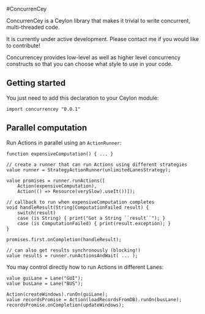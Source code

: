 #ConcurrenCey

ConcurrenCey is a Ceylon library that makes it trivial to write concurrent, multi-threaded code.

It is currently under active development. Please contact me if you would like to contribute!

Concurrencey provides low-level as well as higher level concurrency constructs so that you can choose what style to use in your code.


## Getting started

You just need to add this declaration to your Ceylon module:

```ceylon
import concurrencey "0.0.1"
```

## Parallel computation

Run Actions in parallel using an `ActionRunner`:

```ceylon
function expensiveComputation() { ... }

// create a runner that can run Actions using different strategies 
value runner = StrategyActionRunner(unlimitedLanesStrategy);

value promises = runner.runActions([
	Action(expensiveComputation),
	Action(() => Resource(verySlow).useIt())]);

// callback to run when expensiveComputation completes
void handleResult(String|ComputationFailed result) {
	switch(result)
	case (is String) { print("Got a String ``result``"); }
	case (is ComputationFailed) { print(result.exception); }
}

promises.first.onCompletion(handleResult);

// can also get results synchronously (blocking!)
value results = runner.runActionsAndWait( ... );
```

You may control directly how to run Actions in different Lanes:

```ceylon
value guiLane = Lane("GUI");
value busLane = Lane("BUS");

Action(createWindows).runOn(guiLane);
value recordsPromise = Action(loadRecordsFromDB).runOn(busLane);
recordsPromise.onCompletion(updateWindows);
```

